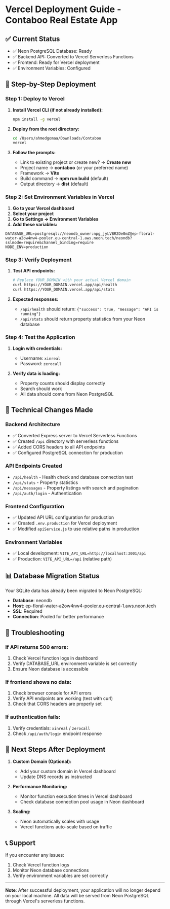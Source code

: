 # Vercel Deployment Guide - Contaboo Real Estate App

## ✅ Current Status
- ✅ Neon PostgreSQL Database: Ready
- ✅ Backend API: Converted to Vercel Serverless Functions
- ✅ Frontend: Ready for Vercel deployment
- ✅ Environment Variables: Configured

## 🚀 Step-by-Step Deployment

### Step 1: Deploy to Vercel

1. **Install Vercel CLI (if not already installed):**
   ```bash
   npm install -g vercel
   ```

2. **Deploy from the root directory:**
   ```bash
   cd /Users/ahmedgomaa/Downloads/Contaboo
   vercel
   ```

3. **Follow the prompts:**
   - Link to existing project or create new? → **Create new**
   - Project name → **contaboo** (or your preferred name)
   - Framework → **Vite**
   - Build command → **npm run build** (default)
   - Output directory → **dist** (default)

### Step 2: Set Environment Variables in Vercel

1. **Go to your Vercel dashboard**
2. **Select your project**
3. **Go to Settings → Environment Variables**
4. **Add these variables:**

```env
DATABASE_URL=postgresql://neondb_owner:npg_jyLVBR2De0mZ@ep-floral-water-a2ow4nw4-pooler.eu-central-1.aws.neon.tech/neondb?sslmode=require&channel_binding=require
NODE_ENV=production
```

### Step 3: Verify Deployment

1. **Test API endpoints:**
   ```bash
   # Replace YOUR_DOMAIN with your actual Vercel domain
   curl https://YOUR_DOMAIN.vercel.app/api/health
   curl https://YOUR_DOMAIN.vercel.app/api/stats
   ```

2. **Expected responses:**
   - `/api/health` should return: `{"success": true, "message": "API is running"}`
   - `/api/stats` should return property statistics from your Neon database

### Step 4: Test the Application

1. **Login with credentials:**
   - Username: `xinreal`
   - Password: `zerocall`

2. **Verify data is loading:**
   - Property counts should display correctly
   - Search should work
   - All data should come from Neon PostgreSQL

## 🔧 Technical Changes Made

### Backend Architecture
- ✅ Converted Express server to Vercel Serverless Functions
- ✅ Created `/api` directory with serverless functions
- ✅ Added CORS headers to all API endpoints
- ✅ Configured PostgreSQL connection for production

### API Endpoints Created
- `/api/health` - Health check and database connection test
- `/api/stats` - Property statistics
- `/api/messages` - Property listings with search and pagination
- `/api/auth/login` - Authentication

### Frontend Configuration
- ✅ Updated API URL configuration for production
- ✅ Created `.env.production` for Vercel deployment
- ✅ Modified `apiService.js` to use relative paths in production

### Environment Variables
- ✅ Local development: `VITE_API_URL=http://localhost:3001/api`
- ✅ Production: `VITE_API_URL=/api` (relative path)

## 📊 Database Migration Status

Your SQLite data has already been migrated to Neon PostgreSQL:
- **Database**: neondb
- **Host**: ep-floral-water-a2ow4nw4-pooler.eu-central-1.aws.neon.tech
- **SSL**: Required
- **Connection**: Pooled for better performance

## 🐛 Troubleshooting

### If API returns 500 errors:
1. Check Vercel function logs in dashboard
2. Verify DATABASE_URL environment variable is set correctly
3. Ensure Neon database is accessible

### If frontend shows no data:
1. Check browser console for API errors
2. Verify API endpoints are working (test with curl)
3. Check that CORS headers are properly set

### If authentication fails:
1. Verify credentials: `xinreal` / `zerocall`
2. Check `/api/auth/login` endpoint response

## 🎯 Next Steps After Deployment

1. **Custom Domain (Optional):**
   - Add your custom domain in Vercel dashboard
   - Update DNS records as instructed

2. **Performance Monitoring:**
   - Monitor function execution times in Vercel dashboard
   - Check database connection pool usage in Neon dashboard

3. **Scaling:**
   - Neon automatically scales with usage
   - Vercel functions auto-scale based on traffic

## 📞 Support

If you encounter any issues:
1. Check Vercel function logs
2. Monitor Neon database connections
3. Verify environment variables are set correctly

---

**Note**: After successful deployment, your application will no longer depend on your local machine. All data will be served from Neon PostgreSQL through Vercel's serverless functions.
